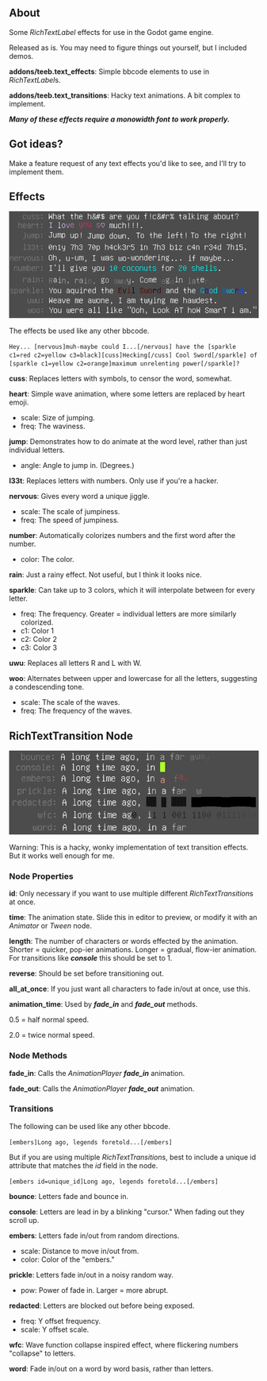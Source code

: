 
## About

Some *RichTextLabel* effects for use in the Godot game engine.

Released as is. You may need to figure things out yourself, but I included demos.

**addons/teeb.text_effects**: Simple bbcode elements to use in *RichTextLabel*s.

**addons/teeb.text_transitions**: Hacky text animations. A bit complex to implement.

***Many of these effects require a monowidth font to work properly.***

## Got ideas?

Make a feature request of any text effects you'd like to see, and I'll try to implement them.

## Effects

[![Effect Preview](readme/effect_preview.png "Effect Preview")](readme/effect_preview.webm)

The effects be used like any other bbcode.

`
Hey... [nervous]muh-maybe could I...[/nervous] have the [sparkle c1=red c2=yellow c3=black][cuss]Hecking[/cuss] Cool Sword[/sparkle] of [sparkle c1=yellow c2=orange]maximum unrelenting power[/sparkle]?
`

**cuss**: Replaces letters with symbols, to censor the word, somewhat.


**heart**: Simple wave animation, where some letters are replaced by heart emoji.

- scale: Size of jumping.
- freq: The waviness.


**jump**: Demonstrates how to do animate at the word level, rather than just individual letters.

- angle: Angle to jump in. (Degrees.)


**l33t**: Replaces letters with numbers. Only use if you're a hacker.


**nervous**: Gives every word a unique jiggle.

- scale: The scale of jumpiness.
- freq: The speed of jumpiness.


**number**: Automatically colorizes numbers and the first word after the number.

- color: The color.


**rain**: Just a rainy effect. Not useful, but I think it looks nice.


**sparkle**: Can take up to 3 colors, which it will interpolate between for every letter.

- freq: The frequency. Greater = individual letters are more similarly colorized.
- c1: Color 1
- c2: Color 2
- c3: Color 3


**uwu**: Replaces all letters R and L with W.


**woo**: Alternates between upper and lowercase for all the letters, suggesting a condescending tone.

- scale: The scale of the waves.
- freq: The frequency of the waves.


## RichTextTransition Node

[![Transition Preview](readme/trans_preview.png "Transition Preview")](readme/trans_preview.webm)

Warning: This is a hacky, wonky implementation of text transition effects. But it works well enough for me.

### Node Properties

**id**: Only necessary if you want to use multiple different *RichTextTransition*s at once.

**time**: The animation state. Slide this in editor to preview, or modify it with an *Animator* or *Tween* node.

**length**: The number of characters or words effected by the animation.
Shorter = quicker, pop-ier animations.
Longer = gradual, flow-ier animation.
For transitions like ***console*** this should be set to 1.

**reverse**: Should be set before transitioning out.

**all_at_once**: If you just want all characters to fade in/out at once, use this.

**animation_time**: Used by ***fade_in*** and ***fade_out*** methods.

0.5 = half normal speed.

2.0 = twice normal speed.

### Node Methods

**fade_in**: Calls the *AnimationPlayer* ***fade_in*** animation.

**fade_out**: Calls the *AnimationPlayer* ***fade_out*** animation.


### Transitions

The following can be used like any other bbcode.

`
[embers]Long ago, legends foretold...[/embers]
`

But if you are using multiple *RichTextTransition*s, best to include a unique id attribute that matches the *id* field in the node.

`
[embers id=unique_id]Long ago, legends foretold...[/embers]
`

**bounce**: Letters fade and bounce in.

**console**: Letters are lead in by a blinking "cursor." When fading out they scroll up.

**embers**: Letters fade in/out from random directions.

- scale: Distance to move in/out from.
- color: Color of the "embers."

**prickle**: Letters fade in/out in a noisy random way.

- pow: Power of fade in. Larger = more abrupt.

**redacted**: Letters are blocked out before being exposed.

- freq: Y offset frequency.
- scale: Y offset scale.

**wfc**: Wave function collapse inspired effect, where flickering numbers "collapse" to letters.

**word**: Fade in/out on a word by word basis, rather than letters.